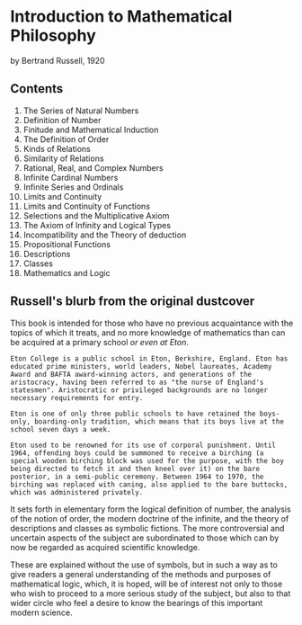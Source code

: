 # Introduction to Mathematical Philosophy
by Bertrand Russell, 1920

## Contents

1. The Series of Natural Numbers
2. Definition of Number
3. Finitude and Mathematical Induction
4. The Definition of Order
5. Kinds of Relations
6. Similarity of Relations
7. Rational, Real, and Complex Numbers
8. Infinite Cardinal Numbers
9. Infinite Series and Ordinals
10. Limits and Continuity
11. Limits and Continuity of Functions
12. Selections and the Multiplicative Axiom
13. The Axiom of Infinity and Logical Types
14. Incompatibility and the Theory of deduction
15. Propositional Functions
16. Descriptions
17. Classes
16. Mathematics and Logic




## Russell's blurb from the original dustcover

This book is intended for those who have no previous acquaintance with the topics of which it treats, and no more knowledge of mathematics than can be acquired at a primary school *or even at Eton*.

    Eton College is a public school in Eton, Berkshire, England. Eton has educated prime ministers, world leaders, Nobel laureates, Academy Award and BAFTA award-winning actors, and generations of the aristocracy, having been referred to as "the nurse of England's statesmen". Aristocratic or privileged backgrounds are no longer necessary requirements for entry.

    Eton is one of only three public schools to have retained the boys-only, boarding-only tradition, which means that its boys live at the school seven days a week. 

    Eton used to be renowned for its use of corporal punishment. Until 1964, offending boys could be summoned to receive a birching (a special wooden birching block was used for the purpose, with the boy being directed to fetch it and then kneel over it) on the bare posterior, in a semi-public ceremony. Between 1964 to 1970, the birching was replaced with caning, also applied to the bare buttocks, which was administered privately.


It sets forth in elementary form the logical definition of number, the analysis of the notion of order, the modern doctrine of the infinite, and the theory of descriptions and classes as symbolic fictions. The more controversial and uncertain aspects of the subject are subordinated to those which can by now be regarded as acquired scientific knowledge. 

These are explained without the use of symbols, but in such a way as to give readers a general understanding of the methods and purposes of mathematical logic, which, it is hoped, will be of interest not only to those who wish to proceed to a more serious study of the subject, but also to that wider circle who feel a desire to know the bearings of this important modern science.
